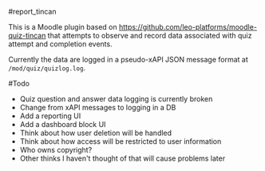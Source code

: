#report_tincan

This is a Moodle plugin based on https://github.com/leo-platforms/moodle-quiz-tincan that
attempts to observe and record data associated with quiz attempt and completion events.

Currently the data are logged in a pseudo-xAPI JSON message format at `/mod/quiz/quizlog.log`.

#Todo
* Quiz question and answer data logging is currently broken
* Change from xAPI messages to logging in a DB
* Add a reporting UI
* Add a dashboard block UI
* Think about how user deletion will be handled
* Think about how access will be restricted to user information
* Who owns copyright?
* Other thinks I haven't thought of that will cause problems later
